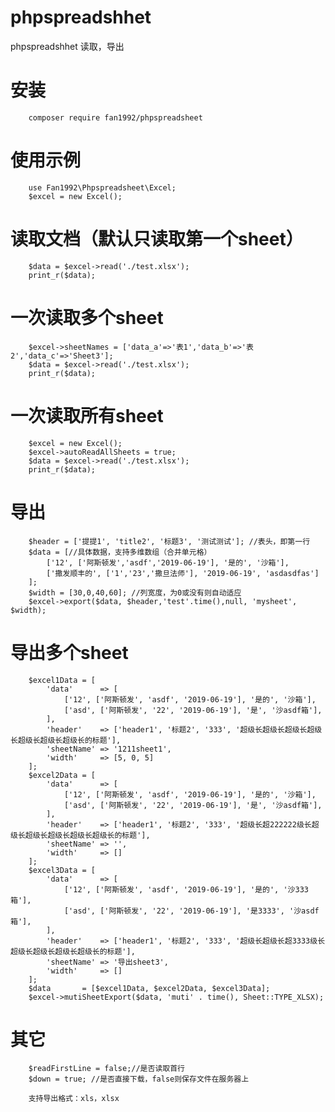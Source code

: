 # phpspreadshhet
phpspreadshhet 读取，导出

# 安装
        composer require fan1992/phpspreadsheet
# 使用示例
        use Fan1992\Phpspreadsheet\Excel;
        $excel = new Excel();
        
# 读取文档（默认只读取第一个sheet）
        $data = $excel->read('./test.xlsx');
        print_r($data);
# 一次读取多个sheet
        $excel->sheetNames = ['data_a'=>'表1','data_b'=>'表2','data_c'=>'Sheet3'];
        $data = $excel->read('./test.xlsx');
        print_r($data);
# 一次读取所有sheet
        $excel = new Excel();
        $excel->autoReadAllSheets = true;
        $data = $excel->read('./test.xlsx');
        print_r($data);
        
# 导出
        $header = ['提提1', 'title2', '标题3', '测试测试']; //表头，即第一行
        $data = [//具体数据，支持多维数组（合并单元格）
            ['12', ['阿斯顿发','asdf','2019-06-19'], '是的', '沙箱'],
            ['撒发顺丰的', ['1','23','撒旦法师'], '2019-06-19', 'asdasdfas']
        ];
        $width = [30,0,40,60]; //列宽度，为0或没有则自动适应
        $excel->export($data, $header,'test'.time(),null, 'mysheet', $width);
# 导出多个sheet
        $excel1Data = [
            'data'      => [
                ['12', ['阿斯顿发', 'asdf', '2019-06-19'], '是的', '沙箱'],
                ['asd', ['阿斯顿发', '22', '2019-06-19'], '是', '沙asdf箱'],
            ],
            'header'    => ['header1', '标题2', '333', '超级长超级长超级长超级长超级长超级长超级长的标题'],
            'sheetName' => '1211sheet1',
            'width'     => [5, 0, 5]
        ];
        $excel2Data = [
            'data'      => [
                ['12', ['阿斯顿发', 'asdf', '2019-06-19'], '是的', '沙箱'],
                ['asd', ['阿斯顿发', '22', '2019-06-19'], '是', '沙asdf箱'],
            ],
            'header'    => ['header1', '标题2', '333', '超级长超222222级长超级长超级长超级长超级长超级长的标题'],
            'sheetName' => '',
            'width'     => []
        ];
        $excel3Data = [
            'data'      => [
                ['12', ['阿斯顿发', 'asdf', '2019-06-19'], '是的', '沙333箱'],
                ['asd', ['阿斯顿发', '22', '2019-06-19'], '是3333', '沙asdf箱'],
            ],
            'header'    => ['header1', '标题2', '333', '超级长超级长超3333级长超级长超级长超级长超级长的标题'],
            'sheetName' => '导出sheet3',
            'width'     => []
        ];
        $data       = [$excel1Data, $excel2Data, $excel3Data];
        $excel->mutiSheetExport($data, 'muti' . time(), Sheet::TYPE_XLSX);
        
# 其它
        $readFirstLine = false;//是否读取首行
        $down = true; //是否直接下载，false则保存文件在服务器上
        
        支持导出格式：xls，xlsx
        
